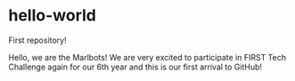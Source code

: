 # hello-world
First repository!

Hello, we are the Marlbots! We are very excited to participate in FIRST Tech Challenge again for our 6th year and this is our first arrival to GitHub!
